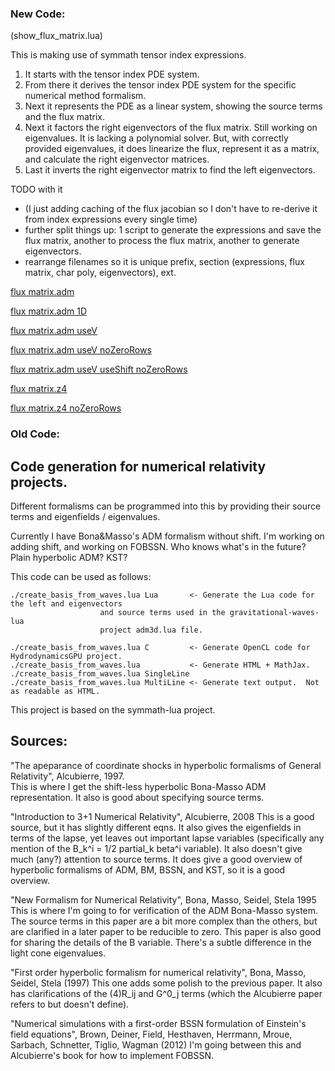 ### New Code:
(show_flux_matrix.lua)


This is making use of symmath tensor index expressions.
1) It starts with the tensor index PDE system.  
2) From there it derives the tensor index PDE system for the specific numerical method formalism.
3) Next it represents the PDE as a linear system, showing the source terms and the flux matrix.
4) Next it factors the right eigenvectors of the flux matrix. Still working on eigenvalues. It is lacking a polynomial solver. But, with correctly provided eigenvalues, it does linearize the flux, represent it as a matrix, and calculate the right eigenvector matrices.
5) Last it inverts the right eigenvector matrix to find the left eigenvectors.

TODO with it
- (I just adding caching of the flux jacobian so I don't have to re-derive it from index expressions every single time)
- further split things up: 1 script to generate the expressions and save the flux matrix, another to process the flux matrix, another to generate eigenvectors.
- rearrange filenames so it is unique prefix, section (expressions, flux matrix, char poly, eigenvectors), ext.


[flux matrix.adm](https://thenumbernine.github.io/numrel-codegen/flux_matrix_output/flux_matrix.adm.html)

[flux matrix.adm 1D](https://thenumbernine.github.io/numrel-codegen/flux_matrix_output/flux_matrix.adm_1D.html)

[flux matrix.adm useV](https://thenumbernine.github.io/numrel-codegen/flux_matrix_output/flux_matrix.adm_useV.html)

[flux matrix.adm useV noZeroRows](https://thenumbernine.github.io/numrel-codegen/flux_matrix_output/flux_matrix.adm_useV_noZeroRows.html)

[flux matrix.adm useV useShift noZeroRows](https://thenumbernine.github.io/numrel-codegen/flux_matrix_output/flux_matrix.adm_useV_useShift_noZeroRows.html)

[flux matrix.z4](https://thenumbernine.github.io/numrel-codegen/flux_matrix_output/flux_matrix.z4.html)

[flux matrix.z4 noZeroRows](https://thenumbernine.github.io/numrel-codegen/flux_matrix_output/flux_matrix.z4_noZeroRows.html)


### Old Code:


## Code generation for numerical relativity projects.

Different formalisms can be programmed into this by providing their source
terms and eigenfields / eigenvalues.

Currently I have Bona&Masso's ADM formalism without shift.  I'm working on
adding shift, and working on FOBSSN.
Who knows what's in the future?  Plain hyperbolic ADM?  KST?

This code can be used as follows:

	./create_basis_from_waves.lua Lua		<- Generate the Lua code for the left and eigenvectors
						and source terms used in the gravitational-waves-lua
						project adm3d.lua file.

	./create_basis_from_waves.lua C			<- Generate OpenCL code for HydrodynamicsGPU project.
	./create_basis_from_waves.lua			<- Generate HTML + MathJax.
	./create_basis_from_waves.lua SingleLine
	./create_basis_from_waves.lua MultiLine <- Generate text output.  Not as readable as HTML.

This project is based on the symmath-lua project.

## Sources:

"The apeparance of coordinate shocks in hyperbolic formalisms of General
Relativity", Alcubierre, 1997.		
	This is where I get the shift-less hyperbolic Bona-Masso ADM representation.
	It also is good about specifying source terms.

"Introduction to 3+1 Numerical Relativity", Alcubierre, 2008
	This is a good source, but it has slightly different eqns.  It also gives the
	eigenfields in terms of the lapse, yet leaves out important lapse variables
	(specifically any mention of the B_k^i = 1/2 partial_k beta^i variable).  It
	also doesn't give much (any?) attention to source terms.
	It does give a good overview of hyperbolic formalisms of ADM, BM, BSSN, and
	KST, so it is a good overview.

"New Formalism for Numerical Relativity", Bona, Masso, Seidel, Stela 1995
	This is where I'm going to for verification of the ADM Bona-Masso system.
	The source terms in this paper are a bit more complex than the others,
	but are clarified in a later paper to be reducible to zero.
	This paper is also good for sharing the details of the B variable.
	There's a subtle difference in the light cone eigenvalues.

"First order hyperbolic formalism for numerical relativity", Bona, Masso,
Seidel, Stela (1997)
	This one adds some polish to the previous paper. It also has clarifications
	of the (4)R_ij and G^0_j terms (which the Alcubierre paper refers to but
	doesn't define).

"Numerical simulations with a first-order BSSN formulation of Einstein's field
equations", Brown, Deiner, Field, Hesthaven, Herrmann, Mroue, Sarbach,
Schnetter, Tiglio, Wagman (2012)
	I'm going between this and Alcubierre's book for how to implement FOBSSN.
